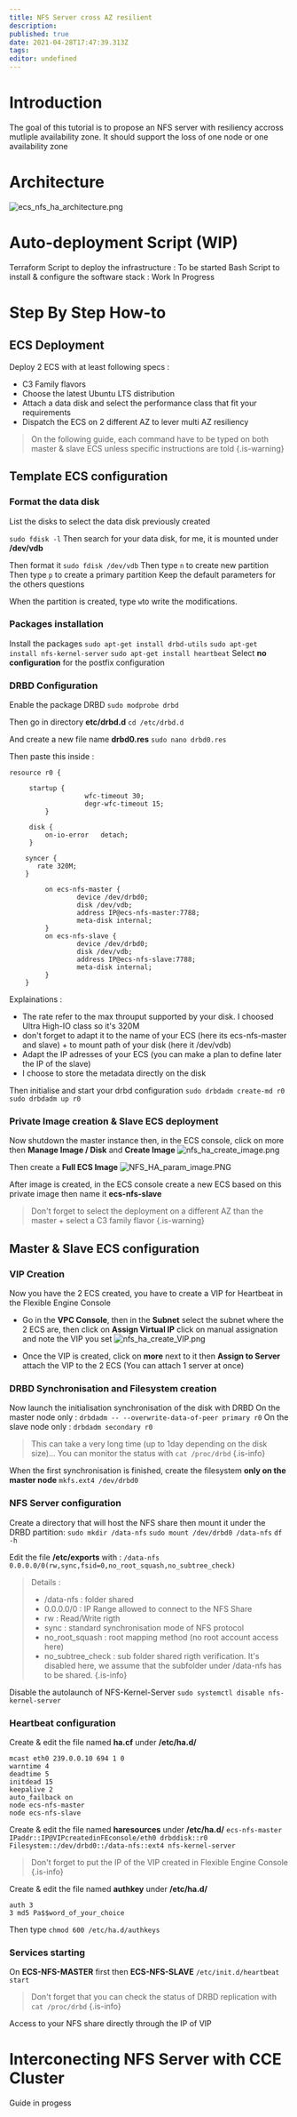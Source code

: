 ```yaml
---
title: NFS Server cross AZ resilient
description: 
published: true
date: 2021-04-28T17:47:39.313Z
tags: 
editor: undefined
---
```


# Introduction
The goal of this tutorial is to propose an NFS server with resiliency accross mutliple availability zone. It should support the loss of one node or one availability zone

# Architecture
![ecs_nfs_ha_architecture.png](/uploads/ecs_nfs_ha_architecture.png)

# Auto-deployment Script (WIP)
Terraform Script to deploy the infrastructure : To be started
Bash Script to install & configure the software stack : Work In Progress


# Step By Step How-to

## ECS Deployment
Deploy 2 ECS with at least following specs :
- C3 Family flavors
- Choose the latest Ubuntu LTS distribution
- Attach a data disk and select the performance class that fit your requirements
- Dispatch the ECS on 2 different AZ to lever multi AZ resiliency

> On the following guide, each command have to be typed on both master & slave ECS unless specific instructions are told
{.is-warning}

## Template ECS configuration
### Format the data disk
List the disks to select the data disk previously created

`sudo fdisk -l`
Then search for your data disk, for me, it is mounted under **/dev/vdb**

Then format it 
`sudo fdisk /dev/vdb`
Then type `n` to create new partition
Then type `p` to create a primary partition
Keep the default parameters for the others questions

When the partition is created, type `w`to write the modifications.

### Packages installation
Install the packages 
`sudo apt-get install drbd-utils`
`sudo apt-get install nfs-kernel-server`
`sudo apt-get install heartbeat`
Select **no configuration** for the postfix configuration

### DRBD Configuration
Enable the package DRBD
`sudo modprobe drbd`

Then go in directory **etc/drbd.d**
`cd /etc/drbd.d`

And create a new file name  **drbd0.res**
`sudo nano drbd0.res`

Then paste this inside : 
    
``` 
resource r0 {
  
     startup {
                   wfc-timeout 30;
                   degr-wfc-timeout 15;
         }
  
     disk {
         on-io-error   detach;
     }
  
    syncer {
       rate 320M;
    }
  
         on ecs-nfs-master {
                 device /dev/drbd0;
                 disk /dev/vdb;
                 address IP@ecs-nfs-master:7788;
                 meta-disk internal;
         }
         on ecs-nfs-slave {
                 device /dev/drbd0;
                 disk /dev/vdb;
                 address IP@ecs-nfs-slave:7788;
                 meta-disk internal;
         }
    }
``` 
    

Explainations : 
- The rate refer to the max throuput supported by your disk. I choosed Ultra High-IO class so it's 320M
- don't forget to adapt it to the name of your ECS (here its ecs-nfs-master and slave) + to mount path of your disk (here it /dev/vdb)
- Adapt the IP adresses of your ECS (you can make a plan to define later the IP of the slave)
- I choose to store the metadata directly on the disk

Then initialise and start your drbd configuration 
`sudo drbdadm create-md r0`
`sudo drbdadm up r0`

### Private Image creation & Slave ECS deployment
Now shutdown the master instance then, in the ECS console, click on more then **Manage Image / Disk** and **Create Image**
![nfs_ha_create_image.png](/uploads/nfs_ha_create_image.png)

Then create a **Full ECS Image**
![NFS_HA_param_image.PNG](/uploads/NFS_HA_param_image.PNG)

After image is created, in the ECS console create a new ECS based on this private image then name it **ecs-nfs-slave**
> Don't forget to select the deployment on a different AZ than the master + select a C3 family flavor
{.is-warning}

## Master & Slave ECS configuration
### VIP Creation 
Now you have the 2 ECS created, you have to create a VIP for Heartbeat in the Flexible Engine Console
- Go in the **VPC Console**, then in the **Subnet** select the subnet where the 2 ECS are, then click on **Assign Virtual IP** click on manual assignation and note the VIP you set
![nfs_ha_create_VIP.png](/uploads/nfs_ha_create_VIP.png)

- Once the VIP is created, click on **more** next to it then **Assign to Server** attach the VIP to the 2 ECS (You can attach 1 server at once)

### DRBD Synchronisation and Filesystem creation

Now launch the initialisation synchronisation of the disk with DRBD
On the master node only :
`drbdadm -- --overwrite-data-of-peer primary r0`
On the slave node only :
`drbdadm secondary r0`
> This can take a  very long time (up to 1day depending on the disk size)...
You can monitor the status with 
> `cat /proc/drbd`
{.is-info}

When the first synchronisation is finished, create the filesystem **only on the master node**
`mkfs.ext4 /dev/drbd0`

### NFS Server configuration
Create a directory that will host the NFS share then mount it under the DRBD partition:
`sudo mkdir /data-nfs`
`sudo mount /dev/drbd0 /data-nfs`
`df -h`

Edit the file **/etc/exports** with :
`/data-nfs 0.0.0.0/0(rw,sync,fsid=0,no_root_squash,no_subtree_check)`
> Details :
>- /data-nfs : folder shared
>- 0.0.0.0/0 : IP Range allowed to connect to the NFS Share
>- rw : Read/Write rigth
>- sync : standard synchronisation mode of NFS protocol
>- no_root_squash : root mapping method (no root account access here)
>- no_subtree_check : sub folder shared rigth verification. It's disabled here, we assume that the subfolder under /data-nfs has to be shared.
{.is-info}

Disable the autolaunch of NFS-Kernel-Server 
`sudo systemctl disable nfs-kernel-server`

### Heartbeat configuration
Create & edit the file named **ha.cf** under **/etc/ha.d/**
```  
mcast eth0 239.0.0.10 694 1 0
warntime 4
deadtime 5
initdead 15
keepalive 2
auto_failback on
node ecs-nfs-master
node ecs-nfs-slave
```

Create & edit the file named **haresources** under **/etc/ha.d/**
`ecs-nfs-master IPaddr::IP@VIPcreatedinFEconsole/eth0 drbddisk::r0 Filesystem::/dev/drbd0::/data-nfs::ext4 nfs-kernel-server`
> Don't forget to put the IP of the VIP created in Flexible Engine Console
{.is-info}

Create & edit the file named **authkey** under **/etc/ha.d/**
```
auth 3
3 md5 Pa$$word_of_your_choice
```

Then type `chmod 600 /etc/ha.d/authkeys`

### Services starting
On **ECS-NFS-MASTER** first then **ECS-NFS-SLAVE**
`/etc/init.d/heartbeat start`

>Don't forget that you can check the status of DRBD replication with 
`cat /proc/drbd`
{.is-info}


Access to your NFS share directly through the IP of VIP

# Interconecting NFS Server with CCE Cluster
Guide in progess